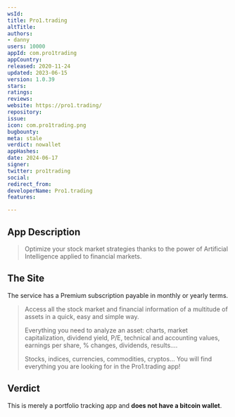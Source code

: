 ```yaml
---
wsId: 
title: Pro1.trading
altTitle: 
authors:
- danny
users: 10000
appId: com.pro1trading
appCountry: 
released: 2020-11-24
updated: 2023-06-15
version: 1.0.39
stars: 
ratings: 
reviews: 
website: https://pro1.trading/
repository: 
issue: 
icon: com.pro1trading.png
bugbounty: 
meta: stale
verdict: nowallet
appHashes: 
date: 2024-06-17
signer: 
twitter: pro1trading
social: 
redirect_from: 
developerName: Pro1.trading
features: 

---
```


## App Description

> Optimize your stock market strategies thanks to the power of Artificial Intelligence applied to financial markets.

## The Site

The service has a Premium subscription payable in monthly or yearly terms.

> Access all the stock market and financial information of a multitude of assets in a quick, easy and simple way.
>
> Everything you need to analyze an asset: charts, market capitalization, dividend yield, P/E, technical and accounting values, earnings per share, % changes, dividends, results….
>
> Stocks, indices, currencies, commodities, cryptos… You will find everything you are looking for in the Pro1.trading app!

## Verdict

This is merely a portfolio tracking app and **does not have a bitcoin wallet**.
